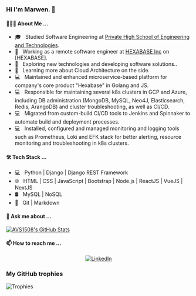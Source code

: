 ### Hi I'm Marwen. 👋

<h4> 👨🏻‍💻 About Me ... </h4>

- 🎓 &nbsp; Studied Software Engineering at [Private High School of Engineering and Technologies](https://esprit.tn/).
- 💼 &nbsp; Working as a remote software engineer at [HEXABASE Inc](https://www.hexabase.com/) on [HEXABASE].
- 🤔 &nbsp; Exploring new technologies and developing software solutions..
- 🌱 &nbsp; Learning more about Cloud Architecture on the side.
- 💻 &nbsp; Maintained and enhanced microservice-based platform for company's core product "Hexabase" in Golang and JS.
- 💻 &nbsp; Responsible for maintaining several k8s clusters in GCP and Azure, including DB administration (MongoDB, MySQL, Neo4J, Elasticsearch, Redis, ArangoDB) and cluster troubleshooting, as well as CI/CD.
- 💻 &nbsp; Migrated from custom-build CI/CD tools to Jenkins and Spinnaker to automate build and deployment processes.
- 💻 &nbsp; Installed, configured and managed monitoring and logging tools such as Prometheus, Loki and EFK stack for better alerting, resource monitoring and troubleshooting in k8s clusters.

<h4> 🛠 Tech Stack ... </h4>

- 💻 &nbsp; Python | Django | Django REST Framework
- 🌐 &nbsp; HTML | CSS | JavaScript | Bootstrap | Node.js | ReactJS | VueJS | NextJS
- 🛢 &nbsp; MySQL | NoSQL
- 🔧 &nbsp; Git | Markdown

<h4> 💬 Ask me about ... </h4>

[![AVS1508's GitHub Stats](https://github-readme-stats.vercel.app/api?username=marwenbhz&show_icons=true&theme=react)](https://github.com/marwenbhz)

<h4> 📫 How to reach me ... </h4>

<p align="center">
<a href="https://www.linkedin.com/in/marouane-ben-hriz/"><img alt="LinkedIn" src="https://img.shields.io/badge/LinkedIn-Marwen%20Ben Hriz-blue?style=flat-square&logo=linkedin"></a>
</p>

### My GitHub trophies

![Trophies](https://github-profile-trophy.vercel.app/?username=marwenbhz)

<!--
**marwenbhz/marwenbhz** is a ✨ _special_ ✨ repository because its `README.md` (this file) appears on your GitHub profile.

Here are some ideas to get you started:

- 🔭 I’m currently working on ...
- 🌱 I’m currently learning ...
- 👯 I’m looking to collaborate on ...
- 🤔 I’m looking for help with ...
- 💬 Ask me about ...
- 📫 How to reach me: ...
- 😄 Pronouns: ...
- ⚡ Fun fact: ...
-->
